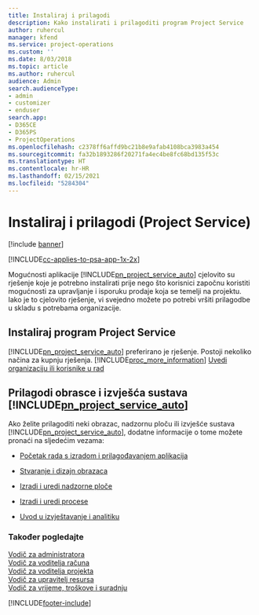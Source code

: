```yaml
---
title: Instaliraj i prilagodi
description: Kako instalirati i prilagoditi program Project Service
author: ruhercul
manager: kfend
ms.service: project-operations
ms.custom: ''
ms.date: 8/03/2018
ms.topic: article
ms.author: ruhercul
audience: Admin
search.audienceType:
- admin
- customizer
- enduser
search.app:
- D365CE
- D365PS
- ProjectOperations
ms.openlocfilehash: c2378ff6affd9bc21b8e9afab4108bca3983a454
ms.sourcegitcommit: fa32b1893286f20271fa4ec4be8fc68bd135f53c
ms.translationtype: HT
ms.contentlocale: hr-HR
ms.lasthandoff: 02/15/2021
ms.locfileid: "5284304"
---
```

# <a name="install-and-customize-project-service"></a>Instaliraj i prilagodi (Project Service)

[!include [banner](../includes/psa-now-project-operations.md)]

[!INCLUDE[cc-applies-to-psa-app-1x-2x](../includes/cc-applies-to-psa-app-1x-2x.md)]

Mogućnosti aplikacije [!INCLUDE[pn_project_service_auto](../includes/pn-project-service-auto.md)] cjelovito su rješenje koje je potrebno instalirati prije nego što korisnici započnu koristiti mogućnosti za upravljanje i isporuku prodaje koja se temelji na projektu. Iako je to cjelovito rješenje, vi svejedno možete po potrebi vršiti prilagodbe u skladu s potrebama organizacije.  
<!-- TODO: I expect to find the information on how to get and install this here. Please find that and add it here. Same for Project Service.--> 
  
## <a name="install-project-service"></a>Instaliraj program Project Service  
 [!INCLUDE[pn_project_service_auto](../includes/pn-project-service-auto.md)] preferirano je rješenje. Postoji nekoliko načina za kupnju rješenja. [!INCLUDE[proc_more_information](../includes/proc-more-information.md)] [Uvedi organizaciju ili korisnike u rad](https://docs.microsoft.com/dynamics365/customerengagement/on-premises/admin/onboard-your-organization-and-users-to-dynamics-365-online)  
  
## <a name="customize-pn_project_service_auto-forms-and-reports"></a>Prilagodi obrasce i izvješća sustava [!INCLUDE[pn_project_service_auto](../includes/pn-project-service-auto.md)]  
 Ako želite prilagoditi neki obrazac, nadzornu ploču ili izvješće sustava [!INCLUDE[pn_project_service_auto](../includes/pn-project-service-auto.md)], dodatne informacije o tome možete pronaći na sljedećim vezama:  
  
- [Početak rada s izradom i prilagođavanjem aplikacija](https://docs.microsoft.com/dynamics365/customerengagement/on-premises/customize/getting-started-customization)  
  
- [Stvaranje i dizajn obrazaca](https://docs.microsoft.com/dynamics365/customerengagement/on-premises/customize/create-design-forms)  
  
- [Izradi i uredi nadzorne ploče](https://docs.microsoft.com/dynamics365/customerengagement/on-premises/customize/create-edit-dashboards)  
  
- [Izradi i uredi procese](https://docs.microsoft.com/dynamics365/customerengagement/on-premises/customize/guide-staff-through-common-tasks-processes)  
  
- [Uvod u izvještavanje i analitiku](https://docs.microsoft.com/dynamics365/customerengagement/on-premises/analytics/reporting-analytics-with-dynamics-365)  
  
### <a name="see-also"></a>Također pogledajte  
 [Vodič za administratora](../psa/admin-guide.md)   
 [Vodič za voditelja računa](../psa/account-manager-guide.md)   
 [Vodič za voditelja projekta](../psa/project-manager-guide.md)   
 [Vodič za upravitelj resursa](../psa/resource-manager-guide.md)   
 [Vodič za vrijeme, troškove i suradnju](../psa/time-expense-collaboration-guide.md)


[!INCLUDE[footer-include](../includes/footer-banner.md)]